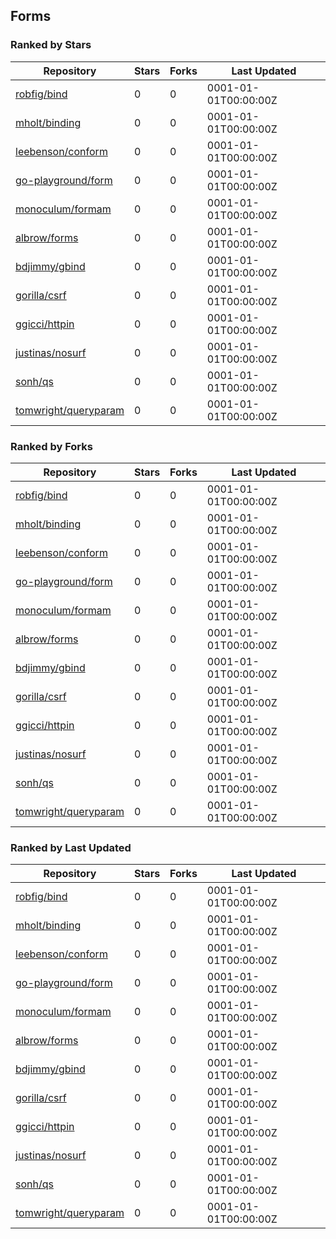 ## Forms

### Ranked by Stars

| Repository | Stars | Forks | Last Updated |
|------------|-------|-------|--------------|
| [robfig/bind](https://github.com/robfig/bind) | 0 | 0 | 0001-01-01T00:00:00Z |
| [mholt/binding](https://github.com/mholt/binding) | 0 | 0 | 0001-01-01T00:00:00Z |
| [leebenson/conform](https://github.com/leebenson/conform) | 0 | 0 | 0001-01-01T00:00:00Z |
| [go-playground/form](https://github.com/go-playground/form) | 0 | 0 | 0001-01-01T00:00:00Z |
| [monoculum/formam](https://github.com/monoculum/formam) | 0 | 0 | 0001-01-01T00:00:00Z |
| [albrow/forms](https://github.com/albrow/forms) | 0 | 0 | 0001-01-01T00:00:00Z |
| [bdjimmy/gbind](https://github.com/bdjimmy/gbind) | 0 | 0 | 0001-01-01T00:00:00Z |
| [gorilla/csrf](https://github.com/gorilla/csrf) | 0 | 0 | 0001-01-01T00:00:00Z |
| [ggicci/httpin](https://github.com/ggicci/httpin) | 0 | 0 | 0001-01-01T00:00:00Z |
| [justinas/nosurf](https://github.com/justinas/nosurf) | 0 | 0 | 0001-01-01T00:00:00Z |
| [sonh/qs](https://github.com/sonh/qs) | 0 | 0 | 0001-01-01T00:00:00Z |
| [tomwright/queryparam](https://github.com/tomwright/queryparam) | 0 | 0 | 0001-01-01T00:00:00Z |

### Ranked by Forks

| Repository | Stars | Forks | Last Updated |
|------------|-------|-------|--------------|
| [robfig/bind](https://github.com/robfig/bind) | 0 | 0 | 0001-01-01T00:00:00Z |
| [mholt/binding](https://github.com/mholt/binding) | 0 | 0 | 0001-01-01T00:00:00Z |
| [leebenson/conform](https://github.com/leebenson/conform) | 0 | 0 | 0001-01-01T00:00:00Z |
| [go-playground/form](https://github.com/go-playground/form) | 0 | 0 | 0001-01-01T00:00:00Z |
| [monoculum/formam](https://github.com/monoculum/formam) | 0 | 0 | 0001-01-01T00:00:00Z |
| [albrow/forms](https://github.com/albrow/forms) | 0 | 0 | 0001-01-01T00:00:00Z |
| [bdjimmy/gbind](https://github.com/bdjimmy/gbind) | 0 | 0 | 0001-01-01T00:00:00Z |
| [gorilla/csrf](https://github.com/gorilla/csrf) | 0 | 0 | 0001-01-01T00:00:00Z |
| [ggicci/httpin](https://github.com/ggicci/httpin) | 0 | 0 | 0001-01-01T00:00:00Z |
| [justinas/nosurf](https://github.com/justinas/nosurf) | 0 | 0 | 0001-01-01T00:00:00Z |
| [sonh/qs](https://github.com/sonh/qs) | 0 | 0 | 0001-01-01T00:00:00Z |
| [tomwright/queryparam](https://github.com/tomwright/queryparam) | 0 | 0 | 0001-01-01T00:00:00Z |

### Ranked by Last Updated

| Repository | Stars | Forks | Last Updated |
|------------|-------|-------|--------------|
| [robfig/bind](https://github.com/robfig/bind) | 0 | 0 | 0001-01-01T00:00:00Z |
| [mholt/binding](https://github.com/mholt/binding) | 0 | 0 | 0001-01-01T00:00:00Z |
| [leebenson/conform](https://github.com/leebenson/conform) | 0 | 0 | 0001-01-01T00:00:00Z |
| [go-playground/form](https://github.com/go-playground/form) | 0 | 0 | 0001-01-01T00:00:00Z |
| [monoculum/formam](https://github.com/monoculum/formam) | 0 | 0 | 0001-01-01T00:00:00Z |
| [albrow/forms](https://github.com/albrow/forms) | 0 | 0 | 0001-01-01T00:00:00Z |
| [bdjimmy/gbind](https://github.com/bdjimmy/gbind) | 0 | 0 | 0001-01-01T00:00:00Z |
| [gorilla/csrf](https://github.com/gorilla/csrf) | 0 | 0 | 0001-01-01T00:00:00Z |
| [ggicci/httpin](https://github.com/ggicci/httpin) | 0 | 0 | 0001-01-01T00:00:00Z |
| [justinas/nosurf](https://github.com/justinas/nosurf) | 0 | 0 | 0001-01-01T00:00:00Z |
| [sonh/qs](https://github.com/sonh/qs) | 0 | 0 | 0001-01-01T00:00:00Z |
| [tomwright/queryparam](https://github.com/tomwright/queryparam) | 0 | 0 | 0001-01-01T00:00:00Z |

